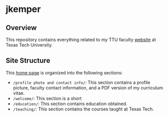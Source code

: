 # jkemper

## Overview
This repository contains everything related to my TTU faculty [website](https://www.myweb.ttu.edu/jkemper/) at Texas Tech University.

## Site Structure
This [home page](https://github.com/jameskemper/jkemper/blob/main/home.html) is organized into the following  sections:

- `/profile photo and contact info/`: This section contains a profile picture, faculty contact information, and a PDF version of my curriculum vitae.
- `/welcome/`: This section is a short 
- `/education/`: This section contains education obtained.
- `/teaching/`: This section contains the courses taught at Texas Tech.

